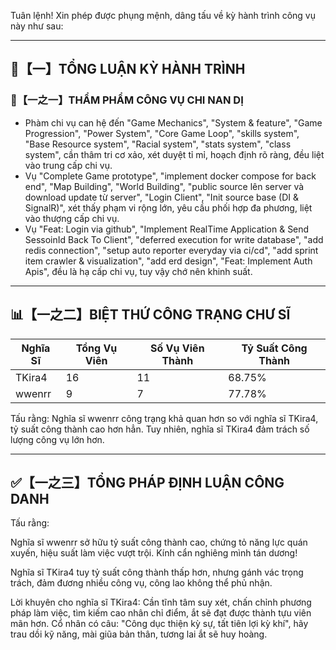 Tuân lệnh! Xin phép được phụng mệnh, dâng tấu về kỳ hành trình công vụ này như sau:

---

## 🧾【一】TỔNG LUẬN KỲ HÀNH TRÌNH

### 🧠【一之一】THẨM PHẨM CÔNG VỤ CHI NAN DỊ

- Phàm chi vụ can hệ đến "Game Mechanics", "System & feature", "Game Progression", "Power System", "Core Game Loop", "skills system", "Base Resource system", "Racial system", "stats system", "class system", cần thâm tri cơ xảo, xét duyệt tỉ mỉ, hoạch định rõ ràng, đều liệt vào trung cấp chi vụ.
- Vụ "Complete Game prototype", "implement docker compose for back end", "Map Building", "World Building", "public source lên server và download update từ server", "Login Client", "Init source base (DI & SignalR)", xét thấy phạm vi rộng lớn, yêu cầu phối hợp đa phương, liệt vào thượng cấp chi vụ.
- Vụ "Feat: Login via github", "Implement RealTime Application & Send SessoinId Back To Client", "deferred execution for write database", "add redis connection", "setup auto reporter everyday via ci/cd", "add sprint item crawler & visualization", "add erd design", "Feat: Implement Auth Apis", đều là hạ cấp chi vụ, tuy vậy chớ nên khinh suất.

---

## 📊【一之二】BIỆT THỨ CÔNG TRẠNG CHƯ SĨ

| Nghĩa Sĩ | Tổng Vụ Viên | Số Vụ Viên Thành | Tỷ Suất Công Thành |
|---|---|---|---|
| TKira4 | 16 | 11 | 68.75% |
| wwenrr | 9 | 7 | 77.78% |

Tấu rằng: Nghĩa sĩ wwenrr công trạng khả quan hơn so với nghĩa sĩ TKira4, tỷ suất công thành cao hơn hẳn. Tuy nhiên, nghĩa sĩ TKira4 đảm trách số lượng công vụ lớn hơn.

---

## ✅【一之三】TỔNG PHÁP ĐỊNH LUẬN CÔNG DANH

Tấu rằng:

Nghĩa sĩ wwenrr sở hữu tỷ suất công thành cao, chứng tỏ năng lực quán xuyến, hiệu suất làm việc vượt trội. Kính cẩn nghiêng mình tán dương!

Nghĩa sĩ TKira4 tuy tỷ suất công thành thấp hơn, nhưng gánh vác trọng trách, đảm đương nhiều công vụ, công lao không thể phủ nhận.

Lời khuyên cho nghĩa sĩ TKira4: Cần tĩnh tâm suy xét, chấn chỉnh phương pháp làm việc, tìm kiếm cao nhân chỉ điểm, ắt sẽ đạt được thành tựu viên mãn hơn. Cổ nhân có câu: "Công dục thiện kỳ sự, tất tiên lợi kỳ khí", hãy trau dồi kỹ năng, mài giũa bản thân, tương lai ắt sẽ huy hoàng.
